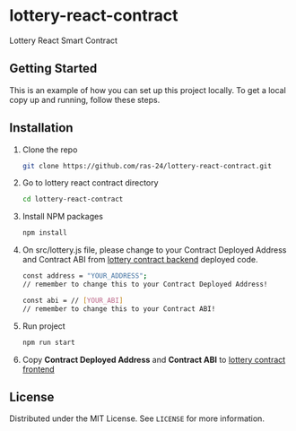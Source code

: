 # lottery-react-contract

Lottery React Smart Contract

## Getting Started
This is an example of how you can set up this project locally. To get a local copy up and running, follow these steps.

## Installation
1. Clone the repo
   ```sh
   git clone https://github.com/ras-24/lottery-react-contract.git
   ```
2. Go to lottery react contract directory
   ```sh
   cd lottery-react-contract
   ```
3. Install NPM packages
   ```sh
   npm install
   ```
4. On src/lottery.js file, please change to your Contract Deployed Address and Contract ABI from [lottery contract backend](https://github.com/ras-24/lottery-contract) deployed code.
   ```sh
   const address = "YOUR_ADDRESS";
   // remember to change this to your Contract Deployed Address!

   const abi = // [YOUR_ABI]
   // remember to change this to your Contract ABI!
   ```
5. Run project
   ```sh
   npm run start
   ```
6. Copy **Contract Deployed Address** and **Contract ABI** to [lottery contract frontend](https://github.com/ras-24/lottery-react-contract/blob/main/src/lottery.js)

## License

Distributed under the MIT License. See `LICENSE` for more information.
